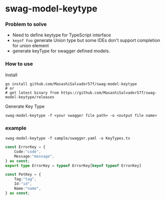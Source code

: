 # swag-model-keytype

### Problem to solve 
* Need to define keytype for TypeScript interface
* `keyof Foo` generate Union type but some IDEs don't support completion for union element
* generate keyType for swagger defined models. 

### How to use

Install
```
go install github.com/MasashiSalvador57f/swag-model-keytype
# or 
# get latest binary from https://github.com/MasashiSalvador57f/swag-model-keytype/releases
```

Generate Key Type
```
swag-model-keytype -f <your swagger file path> -o <output file name>
```

### example

```
swag-model-keytype -f sample/swagger.yaml -o KeyTypes.ts
```

```typescript
const ErrorKey = {
	Code:"code",
	Message:"message",
} as const;
export type ErrorKey = typeof ErrorKey[keyof typeof ErrorKey]

const PetKey = {
	Tag:"tag",
	Id:"id",
	Name:"name",
} as const;
```
